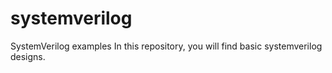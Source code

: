 # systemverilog
SystemVerilog examples
In this repository, you will find basic systemverilog designs.
